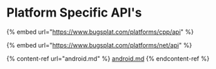 # Platform Specific API's

{% embed url="https://www.bugsplat.com/platforms/cpp/api" %}

{% embed url="https://www.bugsplat.com/platforms/net/api" %}

{% content-ref url="android.md" %}
[android.md](android.md)
{% endcontent-ref %}


